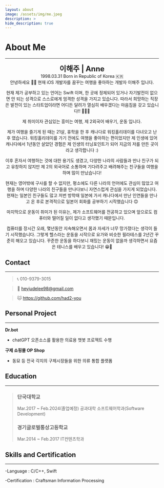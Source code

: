 ```yaml
---
layout: about
image: /assets/img/me.jpeg
description: >
hide_description: true
---
```


# About Me

---

<center>
<span style="font-size:170%; font-weight:bold">이해주 | Anne</span>
</center>

<center>1998.03.31 Born in Republic of Korea 🇰🇷</center>

<center>안녕하세요 👋🏻 현재 iOS 개발자를 꿈꾸는 여행을 좋아하는 개발자 이해주 입니다.

현재 제가 공부하고 있는 언어는 Swift 이며, 한 곳에 정체되어 있거나 자기발전이 없으면 안 되는 성격으로 스스로에게 엄격한 성격을 가지고 있습니다. 따라서 희망하는 직장은 발전이 있는 스타트업이라면 어디든 달려가 열심히 배우겠다는 마음짐을 갖고 있습니다!! 🏃🏻‍♀️

제 취미이자 관심있는 흥미는 여행, 제 2외국어 배우기, 운동 입니다.​

제가 여행을 즐기게 된 때는 21살, 휴학을 한 후 캐나다로 워킹홀리데이를 다녀오고 난 후 였습니다.
워킹홀리데이를 가기 전에도 여행을 좋아하는 편이었지만 제 인생에 있어 캐나다에서 1년동안 살았던 경험은 제 인생의 터닝포인트가 되어 지금의 저를 만든 곳이라고 생각합니다 :)

이후 혼자서 여행하는 것에 대한 용기도 생겼고, 다양한 나라의 사람들과 만나 친구가 되고
유창하지 않지만 제 2의 외국어로 소통하며 기다려주고 배려해주는 친구들을 여행을하며 많이 만났습니다!

현재는 영어밖에 구사를 할 수 없지만, 평소에도 다른 나라의 언어에도 관심이 많았고 여행을 하며 다양한 나라의 친구들을 만나다보니 자연스럽게 관심을 가지게 되었습니다. 현재는 일본인 친구들도 많고 저번 방학때 일본에 가서 캐나다에서 만난 인연들을 만나고 온 후로 본격적으로 일본어 회화를 공부하기 시작했습니다 😊

마지막으로 운동이 취미가 된 이유는, 제가 소프트웨어를 전공하고 있으며 앞으로도 컴퓨터와 떨어질 일이 없다고 생각했기 때문입니다.

컴퓨터를 장시간 오래, 몇년동안 지속해오면서 몸과 자세가 너무 망가졌다는 생각이 들기 시작했습니다.
그렇게 헬스라는 운동을 시작으로 요가와 비슷한 필라테스를 2년간 꾸준히 해오고 있습니다.
​꾸준한 운동을 하다보니 재밌는 운동이 없을까 생각하면서 요즘은 테니스를 배우고 있습니다! 😁🎾</center>

## Contact

---

> 📞 010-9379-3015

> 📧 heyjudelee98@gmail.com

> 🐱 <a href="https://github.com/had2-you">https://github.com/had2-you</a>

## Personal Project

---

**Dr.bot**

- chatGPT 오픈소스를 활용한 의료용 챗봇 프로젝트 수행

**구제 쇼핑몰 OP Shop**

- 동묘 등 전국 각지의 구제시장들을 위한 의류 통합 플랫폼

## Education

---

> ### 단국대학교
>
> Mar.2017 ~ Feb.2024(졸업예정)
> 공과대학 소프트웨어학과(Software Development)
>
> ### 경기글로벌통상고등학교
>
> Mar.2014 ~ Feb.2017
> IT컨텐츠학과

## Skills and Certification

---

-Language : C/C++, Swift

-Certification : Craftsman Information Processing
